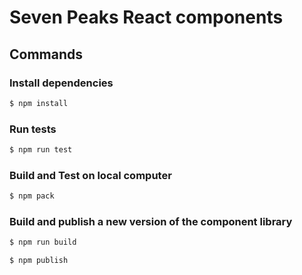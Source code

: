 # Seven Peaks React components

## Commands

### Install dependencies

```bash
$ npm install
```

### Run tests

```bash
$ npm run test
```

### Build and Test on local computer

```bash
$ npm pack
```

### Build and publish a new version of the component library

```bash
$ npm run build
```

```bash
$ npm publish
```
